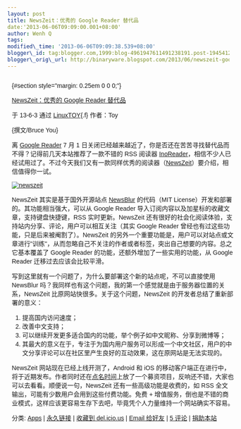 ```yaml
--- 
layout: post 
title: NewsZeit：优秀的 Google Reader 替代品 
date:'2013-06-06T09:09:00.001+08:00' 
author: Wenh Q
tags:
modified\_time: '2013-06-06T09:09:38.539+08:00' 
blogger\_id: tag:blogger.com,1999:blog-4961947611491238191.post-1945412094679190234
blogger\_orig\_url: http://binaryware.blogspot.com/2013/06/newszeit-google-reader.html
---
```


<div
style="font-family: sans-serif; margin: 0px 10px; overflow: auto; width: 100%;">

 {#section style="margin: 0.25em 0 0 0;"}

<div>

[NewsZeit：优秀的 Google Reader
替代品](http://linuxtoy.org/archives/newszeit.html)

</div>

<div style="margin-bottom: 0.5em;">

于 13-6-3 通过 [LinuxTOY](http://linuxtoy.org/){.f} 作者：Toy

</div>



{撰文/Bruce You}

离 [Google Reader](https://www.google.com/reader/) 7 月 1
日关闭已经越来越近了，你是否还在苦苦寻找替代品而不得？记得前几天本站推荐了一款不错的
RSS 阅读器
[InoReader](http://linuxtoy.org/archives/inoreader.html)，相信不少人已经试用过了。不过今天我们又有一款同样优秀的阅读器（[NewsZeit](http://www.newszeit.com/)）要介绍，相信值得你一试。

[![newszeit](http://lt-file.b0.upaiyun.com/files/2013/06/newszeit-thumb.png)](http://lt-file.b0.upaiyun.com/files/2013/06/newszeit.png)

NewsZeit 其实是基于国外开源站点 [NewsBlur](http://www.newsblur.com/)
的代码（MIT License）开发和部署的。其功能相当强大，可以从 Google Reader
导入订阅内容以及加星标的收藏文章，支持键盘快捷键，RSS 实时更新。NewsZeit
还有很好的社会化阅读体验，支持站内分享、评论，用户可以相互关注（其实
Google Reader 曾经也有过这些功能，只是后来被阉割了）。NewsZeit
的另外一个重要功能是，用户可以对站点或文章进行"训练"，从而忽略自己不关注的作者或者标签，突出自己想要的内容。总之它基本覆盖了
Google Reader 的功能，还额外增加了一些实用的功能，从 Google Reader
迁移过去应该会比较平滑。

写到这里就有一个问题了，为什么要部署这个新的站点呢，不可以直接使用
NewsBlur
吗？我同样也有这个问题，我的第一个感觉就是由于服务器位置的关系，NewsZeit
比原网站快很多。关于这个问题，NewsZeit 的开发者总结了重新部署的意义：

1.  提高国内访问速度；
2.  改善中文支持；
3.  可以继续开发更多适合国内的功能，举个例子如中文昵称、分享到微博等；
4.  其最大的意义在于，专注于为国内用户服务可以形成一个中文社区，用户的中文分享评论可以在社区里产生良好的互动效果，这在原网站是无法实现的。

NewsZeit 网站现在已经上线开测了，Android 和 iOS
的移动客户端正在进行中，将于近期发布。作者同时还在[点名时间](http://www-1.demohour.com/projects/317516?u=1077538)上放了一个募资项目，反响还不错，大家也可以去看看。顺便说一句，NewsZeit
还有一些高级功能是收费的，如 RSS
全文输出，可能有少数用户会用到这些付费功能。免费 +
增值服务，倒也是不错的商业模式，这样应该更容易生存下去吧，毕竟凭个人力量维持一个网站确实不容易。

分类: [Apps](http://linuxtoy.org/category/apps "查看 Apps 中的全部文章")
| [永久链接](http://linuxtoy.org/archives/newszeit.html) | [收藏到
del.icio.us](http://delicious.com/save?url=http://linuxtoy.org/archives/newszeit.html&title=NewsZeit%EF%BC%9A%E4%BC%98%E7%A7%80%E7%9A%84%20Google%20Reader%20%E6%9B%BF%E4%BB%A3%E5%93%81)
| [Email
给好友](mailto:?Subject=Check+This+Out&body=I+think+you'll+like+this:+http://linuxtoy.org/archives/newszeit.html)
| [5 评论](http://linuxtoy.org/archives/newszeit.html#comments) |
[捐助本站](http://linuxtoy.org/faq/donate)

</div>




